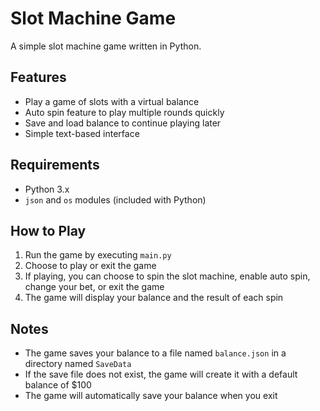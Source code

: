# Slot Machine Game
A simple slot machine game written in Python.

## Features
- Play a game of slots with a virtual balance
- Auto spin feature to play multiple rounds quickly
- Save and load balance to continue playing later
- Simple text-based interface

## Requirements
- Python 3.x
- `json` and `os` modules (included with Python)

## How to Play
1. Run the game by executing `main.py`
2. Choose to play or exit the game
3. If playing, you can choose to spin the slot machine, enable auto spin, change your bet, or exit the game
4. The game will display your balance and the result of each spin

## Notes
- The game saves your balance to a file named `balance.json` in a directory named `SaveData`
- If the save file does not exist, the game will create it with a default balance of $100
- The game will automatically save your balance when you exit
